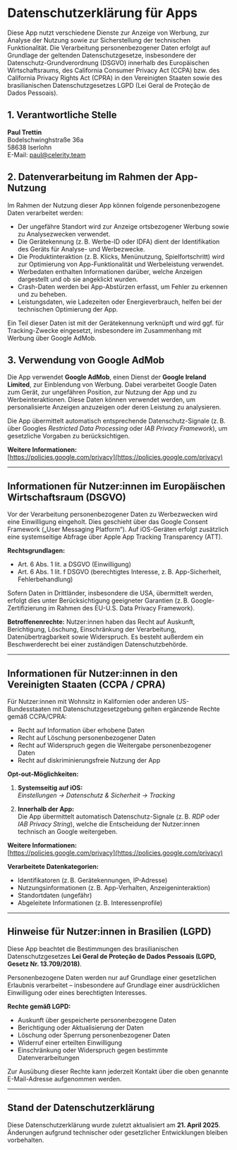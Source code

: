 # Datenschutzerklärung für Apps

Diese App nutzt verschiedene Dienste zur Anzeige von Werbung, zur Analyse der Nutzung sowie zur Sicherstellung der technischen Funktionalität. Die Verarbeitung personenbezogener Daten erfolgt auf Grundlage der geltenden Datenschutzgesetze, insbesondere der Datenschutz-Grundverordnung (DSGVO) innerhalb des Europäischen Wirtschaftsraums, des California Consumer Privacy Act (CCPA) bzw. des California Privacy Rights Act (CPRA) in den Vereinigten Staaten sowie des brasilianischen Datenschutzgesetzes LGPD (Lei Geral de Proteção de Dados Pessoais).

## 1. Verantwortliche Stelle

**Paul Trettin**  
Bodelschwinghstraße 36a  
58638 Iserlohn  
E-Mail: [paul@celerity.team](mailto:paul@celerity.team)

## 2. Datenverarbeitung im Rahmen der App-Nutzung

Im Rahmen der Nutzung dieser App können folgende personenbezogene Daten verarbeitet werden:

- Der ungefähre Standort wird zur Anzeige ortsbezogener Werbung sowie zu Analysezwecken verwendet.
- Die Gerätekennung (z. B. Werbe-ID oder IDFA) dient der Identifikation des Geräts für Analyse- und Werbezwecke.
- Die Produktinteraktion (z. B. Klicks, Menünutzung, Spielfortschritt) wird zur Optimierung von App-Funktionalität und Werbeleistung verwendet.
- Werbedaten enthalten Informationen darüber, welche Anzeigen dargestellt und ob sie angeklickt wurden.
- Crash-Daten werden bei App-Abstürzen erfasst, um Fehler zu erkennen und zu beheben.
- Leistungsdaten, wie Ladezeiten oder Energieverbrauch, helfen bei der technischen Optimierung der App.

Ein Teil dieser Daten ist mit der Gerätekennung verknüpft und wird ggf. für Tracking-Zwecke eingesetzt, insbesondere im Zusammenhang mit Werbung über Google AdMob.

## 3. Verwendung von Google AdMob

Die App verwendet **Google AdMob**, einen Dienst der **Google Ireland Limited**, zur Einblendung von Werbung. Dabei verarbeitet Google Daten zum Gerät, zur ungefähren Position, zur Nutzung der App und zu Werbeinteraktionen. Diese Daten können verwendet werden, um personalisierte Anzeigen anzuzeigen oder deren Leistung zu analysieren.

Die App übermittelt automatisch entsprechende Datenschutz-Signale (z. B. über Googles *Restricted Data Processing* oder *IAB Privacy Framework*), um gesetzliche Vorgaben zu berücksichtigen.

**Weitere Informationen:**  
[https://policies.google.com/privacy](https://policies.google.com/privacy)

---

## Informationen für Nutzer:innen im Europäischen Wirtschaftsraum (DSGVO)

Vor der Verarbeitung personenbezogener Daten zu Werbezwecken wird eine Einwilligung eingeholt. Dies geschieht über das Google Consent Framework („User Messaging Platform“). Auf iOS-Geräten erfolgt zusätzlich eine systemseitige Abfrage über Apple App Tracking Transparency (ATT).

**Rechtsgrundlagen:**

- Art. 6 Abs. 1 lit. a DSGVO (Einwilligung)
- Art. 6 Abs. 1 lit. f DSGVO (berechtigtes Interesse, z. B. App-Sicherheit, Fehlerbehandlung)

Sofern Daten in Drittländer, insbesondere die USA, übermittelt werden, erfolgt dies unter Berücksichtigung geeigneter Garantien (z. B. Google-Zertifizierung im Rahmen des EU-U.S. Data Privacy Framework).

**Betroffenenrechte:**
Nutzer:innen haben das Recht auf Auskunft, Berichtigung, Löschung, Einschränkung der Verarbeitung, Datenübertragbarkeit sowie Widerspruch. Es besteht außerdem ein Beschwerderecht bei einer zuständigen Datenschutzbehörde.

---

## Informationen für Nutzer:innen in den Vereinigten Staaten (CCPA / CPRA)

Für Nutzer:innen mit Wohnsitz in Kalifornien oder anderen US-Bundesstaaten mit Datenschutzgesetzgebung gelten ergänzende Rechte gemäß CCPA/CPRA:

- Recht auf Information über erhobene Daten
- Recht auf Löschung personenbezogener Daten
- Recht auf Widerspruch gegen die Weitergabe personenbezogener Daten
- Recht auf diskriminierungsfreie Nutzung der App

**Opt-out-Möglichkeiten:**

1. **Systemseitig auf iOS:**  
   *Einstellungen → Datenschutz & Sicherheit → Tracking*

2. **Innerhalb der App:**  
   Die App übermittelt automatisch Datenschutz-Signale (z. B. *RDP* oder *IAB Privacy String*), welche die Entscheidung der Nutzer:innen technisch an Google weitergeben.

**Weitere Informationen:**  
[https://policies.google.com/privacy](https://policies.google.com/privacy)

**Verarbeitete Datenkategorien:**

- Identifikatoren (z. B. Gerätekennungen, IP-Adresse)
- Nutzungsinformationen (z. B. App-Verhalten, Anzeigeninteraktion)
- Standortdaten (ungefähr)
- Abgeleitete Informationen (z. B. Interessenprofile)

---

## Hinweise für Nutzer:innen in Brasilien (LGPD)

Diese App beachtet die Bestimmungen des brasilianischen Datenschutzgesetzes **Lei Geral de Proteção de Dados Pessoais (LGPD, Gesetz Nr. 13.709/2018)**.

Personenbezogene Daten werden nur auf Grundlage einer gesetzlichen Erlaubnis verarbeitet – insbesondere auf Grundlage einer ausdrücklichen Einwilligung oder eines berechtigten Interesses.

**Rechte gemäß LGPD:**

- Auskunft über gespeicherte personenbezogene Daten
- Berichtigung oder Aktualisierung der Daten
- Löschung oder Sperrung personenbezogener Daten
- Widerruf einer erteilten Einwilligung
- Einschränkung oder Widerspruch gegen bestimmte Datenverarbeitungen

Zur Ausübung dieser Rechte kann jederzeit Kontakt über die oben genannte E-Mail-Adresse aufgenommen werden.

---

## Stand der Datenschutzerklärung

Diese Datenschutzerklärung wurde zuletzt aktualisiert am **21. April 2025**. Änderungen aufgrund technischer oder gesetzlicher Entwicklungen bleiben vorbehalten.
